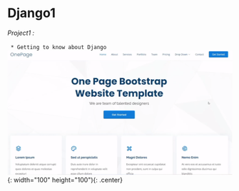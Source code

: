 # Django1
_Project1 :_

` * Getting to know about Django`
![home](./사진들/index(templates).PNG){: width="100" height="100"){: .center}